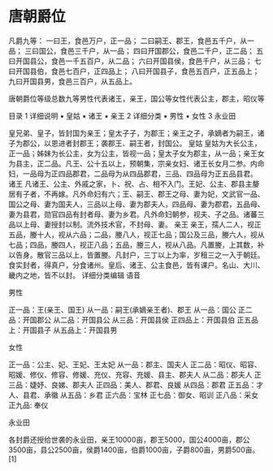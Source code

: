 唐朝爵位
============

凡爵九等：
一曰王，食邑万户，正一品；
二曰嗣王、郡王，食邑五千户，从一品；
三曰国公，食邑三千户，从一品；
四曰开国郡公，食邑二千户，正二品；
五曰开国县公，食邑一千五百户，从二品；
六曰开国县侯，食邑千户，从三品；
七曰开国县伯，食邑七百户，正四品上；
八曰开国县子，食邑五百户，正五品上；
九曰开国县男，食邑三百户，从五品上。

唐朝爵位等级总数九等男性代表诸王，亲王，国公等女性代表公主，郡主，昭仪等

目录
1 详细说明
▪ 皇姑
▪ 诸王
▪ 亲王
2 详细分类
▪ 男性
▪ 女性
3 永业田

皇兄弟、皇子，皆封国为亲王；皇太子子，为郡王；亲王之子，承嫡者为嗣王，诸子为郡公，以恩进者封郡王；袭郡王、嗣王者，封国公。
皇姑
皇姑为大长公主，正一品；姊妹为长公主，女为公主，皆视一品；皇太子女为郡主，从一品；亲王女为县主，正二品。凡王、公十五以上，预朝集，宗亲女妇、诸王长女月二参。内命妇，一品母为正四品郡君，二品母为从四品郡君，三品、四品母为正五品县君。
诸王
凡诸王、公主、外戚之家，卜、祝、占、相不入门。王妃、公主、郡县主嫠居有子者，不再嫁。凡外命妇有六；王、嗣王、郡王之母、妻为妃，文武官一品、国公之母、妻为国夫人，三品以上母、妻为郡夫人，四品母、妻为郡君，五品母、妻为县君，勋官四品有封者母、妻为乡君。凡外命妇朝参，视夫、子之品。诸蕃三品以上母、妻授封以制。流外技术官，不封母、妻。
亲王
亲王，孺人二人，视正五品，媵十人，视从六品；二品，媵八人，视正七品；国公及三品，媵六人，视从七品；四品，媵四人，视正八品；五品，媵三人，视从八品。凡置媵，上其数，补以告身。散官三品以上，皆置媵。凡封户，三丁以上为率，岁租三之一入于朝廷。食实封者，得真户，分食诸州。皇后、诸王、公主食邑，皆有课户。名山、大川、畿内之地，皆不以封。
详细分类编辑 语音

男性

正一品：王(亲王、国王)
从一品：嗣王(承嫡亲王者)、郡王
从一品：国公
正二品：开国郡公
从二品：开国县公
从三品：开国县侯
正四品上：开国县伯
正五品上：开国县子
从五品上：开国县男

女性

正一品：公主、妃、王妃、王太妃
从一品：郡主、国夫人
正二品：昭仪、昭容、昭媛、修仪、修容、修媛、充仪、充容、充媛、县主、郡夫人
从二品：郡夫人
正三品：婕妤、良娣、郡夫人
正四品：美人、郡君、良媛
从四品：郡君
正五品：才人、县君、承徽
从五品：乡君
正六品：宝林
正七品：御女、昭训
正八品：采女
正九品: 奉仪

永业田

各封爵还授给世袭的永业田，亲王10000亩，郡王5000，国公4000亩，郡公3500亩，县公2500亩，侯爵1400亩，伯爵1000亩，子爵800亩，男爵500亩。 [1] 